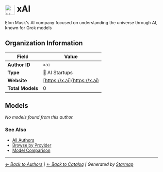 # <img src="https://raw.githubusercontent.com/agentstation/starmap/master/internal/embedded/logos/xai.svg" alt="xAI" width="32" height="32" style="vertical-align: middle;"> xAI
  
  
Elon Musk's AI company focused on understanding the universe through AI, known for Grok models
  
  
## Organization Information
  
| Field | Value |
|---------|---------|
| **Author ID** | `xai` |
| **Type** | 🚀 AI Startups |
| **Website** | [https://x.ai](https://x.ai) |
| **Total Models** | 0 |

  
## Models
  
*No models found from this author.*
  
### See Also
  
- [All Authors](../)
- [Browse by Provider](../../providers/)
- [Model Comparison](../../models/)
  
---
*_[← Back to Authors](../) | [← Back to Catalog](../../) | Generated by [Starmap](https://github.com/agentstation/starmap)_*